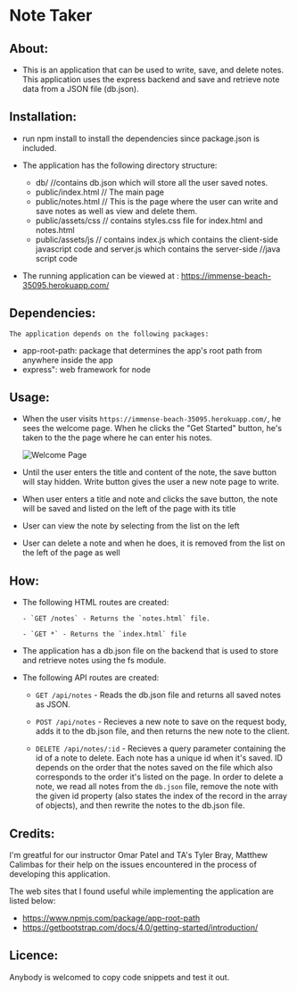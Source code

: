 # Note Taker

## About: ##

* This is an application that can be used to write, save, and delete notes. This application uses the express backend and save and retrieve note data from a JSON file (db.json).

## Installation: ##

  * run npm install to install the dependencies since package.json is included.

  * The application has the following directory structure:
    - db/                   //contains db.json which will store all the user saved notes.
    - public/index.html    // The main page
    - public/notes.html   // This is the  page where the user can write and save notes as well as view and delete them.
    - public/assets/css   // contains styles.css file for index.html and notes.html 
    - public/assets/js    // contains index.js which contains the client-side javascript code and server.js which contains the server-side
                          //java script code

  * The running application can be viewed at : https://immense-beach-35095.herokuapp.com/


## Dependencies: ##

    The application depends on the following packages:

  * app-root-path: package that determines the app's root path from anywhere inside the app
  * express": web framework for node
   

## Usage: ##

   - When the user visits `https://immense-beach-35095.herokuapp.com/`, he sees the welcome page. When he clicks the "Get Started" button, he's taken to the the page where he can enter his notes.

     ![Welcome Page](public/assets/images/NoteTaker.gif)
     
   - Until the user enters the title and content of the note, the save button will stay hidden. Write button gives the user a new note page to write.

   - When user enters a title and note and clicks the save button, the note will be saved and listed on the left of the page with its title

   - User can view the note by selecting from the list on the left

   - User can delete a note and when he does, it is removed from the list on the left of the page as well


## How: ##

* The following HTML routes are created:

      - `GET /notes` - Returns the `notes.html` file.

      - `GET *` - Returns the `index.html` file

* The application has a db.json file on the backend that is used to store and retrieve notes using the fs module.

* The following API routes are created:

     - `GET /api/notes` - Reads the db.json file and returns all saved notes as JSON.

     - `POST /api/notes` - Recieves a new note to save on the request body, adds it to the db.json file, and then returns the new note to the client.

     - `DELETE /api/notes/:id` - Recieves a query parameter containing the id of a note to delete. Each note has a unique id when it's saved. ID depends on the order that the notes saved on the file which also corresponds to the order it's listed on the page. In order to delete a note, we read all notes from the `db.json` file, remove the note with the given id property (also states the index of the record in the array of objects), and then rewrite the notes to the db.json file.

## Credits: ## 

I'm greatful for our instructor Omar Patel and TA's Tyler Bray, Matthew Calimbas for their help on the issues encountered in the process of developing this application.

The web sites that I found useful while implementing the application are listed below:

  * https://www.npmjs.com/package/app-root-path
  * https://getbootstrap.com/docs/4.0/getting-started/introduction/
  
## Licence: ##

Anybody is welcomed to copy code snippets and test it out.
